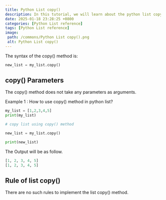 ```yaml
---
title: Python List copy()
description: In this tutorial, we will learn about the python list copy() method, which will return the copy of the given list.
date: 2025-01-18 23:28:25 +0800
categories: [Python List reference]
tags: [Python List reference]
image:
 path: /commons/Python List copy().png
 alt: Python List copy()
---
```


The syntax of the copy() method is:

```python
new_list = my_list.copy()
```

<script type="text/javascript">
	atOptions = {
		'key' : 'f934c5057f4cfe34762901514605d248',
		'format' : 'iframe',
		'height' : 180,
		'width' : 800,
		'params' : {}
	};
</script>
<script type="text/javascript" src="https://www.highperformanceformat.com/f934c5057f4cfe34762901514605d248/invoke.js"></script>
## copy() Parameters

The copy() method does not take any parameters as arguments.

<script type="text/javascript">
	atOptions = {
		'key' : 'f934c5057f4cfe34762901514605d248',
		'format' : 'iframe',
		'height' : 180,
		'width' : 800,
		'params' : {}
	};
</script>
<script type="text/javascript" src="https://www.highperformanceformat.com/f934c5057f4cfe34762901514605d248/invoke.js"></script>
Example 1 : How to use copy() method in python list?

```python
my_list = [1,2,3,4,5]
print(my_list)

# copy list using copy() method

new_list = my_list.copy()

print(new_list)

```

<script type="text/javascript">
	atOptions = {
		'key' : 'f934c5057f4cfe34762901514605d248',
		'format' : 'iframe',
		'height' : 180,
		'width' : 800,
		'params' : {}
	};
</script>
<script type="text/javascript" src="https://www.highperformanceformat.com/f934c5057f4cfe34762901514605d248/invoke.js"></script>
The Output will be as follow.

```python
[1, 2, 3, 4, 5]
[1, 2, 3, 4, 5]
```

## Rule of list copy()

There are no such rules to implement the list copy() method.